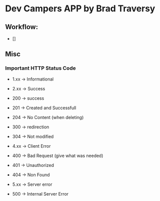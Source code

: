 # Dev Campers APP by Brad Traversy 

## Workflow:
- [] 

## Misc

### Important HTTP Status Code
- 1.xx -> Informational
- 2.xx -> Success

- 200 -> success
- 201 -> Created and Successfull
- 204 -> No Content (when deleting)

- 300 -> redirection
- 304 -> Not modified

- 4.xx -> Client Error
- 400 -> Bad Request (give what was needed)
- 401 -> Unauthorized
- 404 -> Non Found

- 5.xx -> Server error
- 500 -> Internal Server Error





